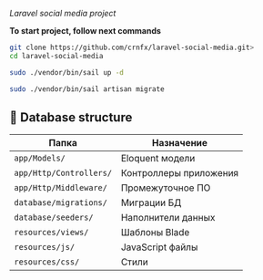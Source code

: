 *Laravel social media project*

**To start project, follow next commands**

```bash
git clone https://github.com/crnfx/laravel-social-media.git>
cd laravel-social-media
```

```bash
sudo ./vendor/bin/sail up -d
```

```bash
sudo ./vendor/bin/sail artisan migrate
```

## 📁 Database structure

| Папка | Назначение |
|-------|------------|
| `app/Models/` | Eloquent модели |
| `app/Http/Controllers/` | Контроллеры приложения |
| `app/Http/Middleware/` | Промежуточное ПО |
| `database/migrations/` | Миграции БД |
| `database/seeders/` | Наполнители данных |
| `resources/views/` | Шаблоны Blade |
| `resources/js/` | JavaScript файлы |
| `resources/css/` | Стили |